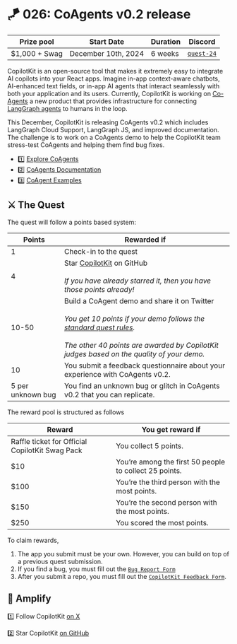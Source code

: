
# 🪁 026: CoAgents v0.2 release

| Prize pool | Start Date | Duration | Discord |
| --- | --- | --- | --- |
| $1,000 + Swag | December 10th, 2024 | 6 weeks |  [`quest-24`](https://discord.com/channels/709823791097708597/1315706400286052352) |

CopilotKit is an open-source tool that makes it extremely easy to integrate AI copilots into your React apps. Imagine in-app context-aware chatbots, AI-enhanced text fields, or in-app AI agents that interact seamlessly with both your application and its users. Currently, CopilotKit is working on [Co-Agents](https://docs.copilotkit.ai/coagents) a new product that provides infrastructure for connecting [LangGraph agents](https://www.langchain.com/agents) to humans in the loop.

This December, CopilotKit is releasing CoAgents v0.2 which includes LangGraph Cloud Support, LangGraph JS, and improved documentation. The challenge is to work on a CoAgents demo to help the CopilotKit team stress-test CoAgents and helping them find bug fixes.

- 1️⃣ [Explore CoAgents](https://docs.copilotkit.ai/coagents)
- 2️⃣ [CoAgents Documentation](https://docs.copilotkit.ai/coagents)
- 3️⃣ [CoAgent Examples](https://docs.copilotkit.ai/coagents/videos/perplexity-clone)

## **⚔️ The Quest**

The quest will follow a points based system:

| Points | Rewarded if |
| --- | --- |
| 1 | Check-in to the quest |
| 4 | Star [CopilotKit](https://github.com/CopilotKit/CopilotKit) on GitHub <br><br> *If you have already starred it, then you have those points already!*|
| 10-50 | Build a CoAgent demo and share it on Twitter <br> <br> *You get 10 points if your demo follows the [standard quest rules](https://docs.quira.sh/for-developers/quests/creator-quests/quest-standard-rules). <br><br> The other 40 points are awarded by CopilotKit judges based on the quality of your demo.* |
| 10 | You submit a feedback questionnaire about your experience with CoAgents v0.2. |
| 5 per unknown bug | You find an unknown bug or glitch in CoAgents v0.2 that you can replicate. |

The reward pool is structured as follows

| Reward | You get reward if |
| --- | --- |
| Raffle ticket for Official CopilotKit Swag Pack | You collect 5 points. |
| $10 | You’re among the first 50 people to collect 25 points. |
| $100 | You’re the third person with the most points. |
| $150 | You’re the second person with the most points. |
| $250 | You scored the most points. |

To claim rewards,

1. The app you submit must be your own. However, you can build on top of a previous quest submission.
2. If you find a bug, you must fill out the [`Bug Report Form`](https://quira-org.typeform.com/to/xTzunSR0)
3. After you submit a repo, you must fill out the [`CopilotKit Feedback Form`](https://quira-org.typeform.com/to/o9SUbJd6).

## 📱 **Amplify**

1️⃣ Follow CopilotKit [on X](https://x.com/CopilotKit/)

2️⃣ Star CopilotKit [on GitHub](https://github.com/CopilotKit/CopilotKit)
